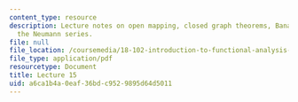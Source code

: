 ```yaml
---
content_type: resource
description: Lecture notes on open mapping, closed graph theorems, Banach space, and
  the Neumann series.
file: null
file_location: /coursemedia/18-102-introduction-to-functional-analysis-spring-2009/a6ca1b4a0eaf36bdc9529895d64d5011_MIT18_102s09_lec15.pdf
file_type: application/pdf
resourcetype: Document
title: Lecture 15
uid: a6ca1b4a-0eaf-36bd-c952-9895d64d5011
---
```

